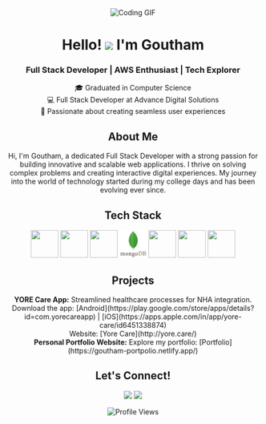 <div align="center">
  <img src="https://media.giphy.com/media/ZVik7pBtu9dNS/giphy.gif" width="50%" alt="Coding GIF"/>
</div>

<h1 align="center">Hello! <img src="https://raw.githubusercontent.com/MartinHeinz/MartinHeinz/master/wave.gif" width="30px"> I'm Goutham</h1>

<h3 align="center">Full Stack Developer | AWS Enthusiast | Tech Explorer</h3>

<p align="center">
  🎓 Graduated in Computer Science <br/>
  💻 Full Stack Developer at Advance Digital Solutions <br/>
  🚀 Passionate about creating seamless user experiences <br/>
</p>

<h2 align="center">About Me</h2>

<p align="center">
  Hi, I'm Goutham, a dedicated Full Stack Developer with a strong passion for building innovative and scalable web applications. I thrive on solving complex problems and creating interactive digital experiences. My journey into the world of technology started during my college days and has been evolving ever since.
</p>

<h2 align="center">Tech Stack</h2>

<p align="center">
  <img src="https://img.icons8.com/color/48/000000/javascript.png" width="55" height="55"/>
  <img src="https://avatars.githubusercontent.com/u/8908513?s=255&v=4" width="55" height="55"/>
  <img src="https://img.icons8.com/color/48/000000/nodejs.png" width="55" height="55"/>
  <img src="https://raw.githubusercontent.com/devicons/devicon/master/icons/mongodb/mongodb-original-wordmark.svg" width="55" height="55"/>
  <img src="https://img.icons8.com/color/48/000000/amazon-web-services.png" width="55" height="55"/>
  <img src="https://img.icons8.com/color/48/000000/socket-io.png" width="55" height="55"/>
  <img src="https://img.icons8.com/color/48/000000/react-native.png" width="55" height="55"/>
</p>

<h2 align="center">Projects</h2>

<p align="center">
  <b>YORE Care App:</b> Streamlined healthcare processes for NHA integration. <br/>
  Download the app: [Android](https://play.google.com/store/apps/details?id=com.yorecareapp) | [iOS](https://apps.apple.com/in/app/yore-care/id6451338874) <br/>
  Website: [Yore Care](http://yore.care/) <br/>
  <b>Personal Portfolio Website:</b> Explore my portfolio: [Portfolio](https://goutham-portpolio.netlify.app/) <br/>
  <!-- Add more projects as needed -->
</p>

<h2 align="center">Let's Connect!</h2>

<p align="center">
  <a href="https://www.linkedin.com/in/goutham141/"><img src="https://img.icons8.com/fluent/48/000000/linkedin.png"/></a>
  <a href="mailto:akkaladevigoutham@gmail.com"><img src="https://img.icons8.com/color/48/000000/gmail-new.png"/></a>
</p>

<div align="center">
  <img src="https://komarev.com/ghpvc/?username=goutham41" alt="Profile Views">
</div>
